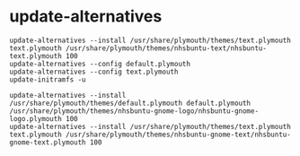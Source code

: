 # update-alternatives

```update-alternatives --install /usr/share/plymouth/themes/default.plymouth default.plymouth /usr/share/plymouth/themes/nhsbuntu-logo/nhsbuntu-logo.plymouth 100
update-alternatives --install /usr/share/plymouth/themes/text.plymouth text.plymouth /usr/share/plymouth/themes/nhsbuntu-text/nhsbuntu-text.plymouth 100
update-alternatives --config default.plymouth
update-alternatives --config text.plymouth
update-initramfs -u
```

```
update-alternatives --install /usr/share/plymouth/themes/default.plymouth default.plymouth /usr/share/plymouth/themes/nhsbuntu-gnome-logo/nhsbuntu-gnome-logo.plymouth 100
update-alternatives --install /usr/share/plymouth/themes/text.plymouth text.plymouth /usr/share/plymouth/themes/nhsbuntu-gnome-text/nhsbuntu-gnome-text.plymouth 100
```
